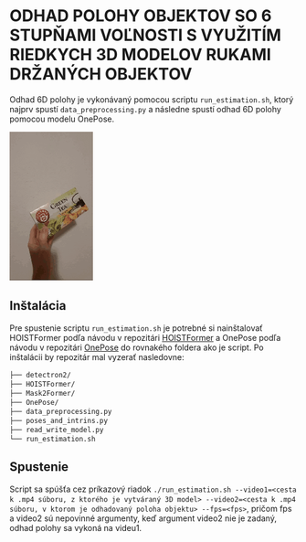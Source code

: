   # ODHAD POLOHY OBJEKTOV SO 6 STUPŇAMI VOĽNOSTI S VYUŽITÍM RIEDKYCH 3D MODELOV RUKAMI DRŽANÝCH OBJEKTOV

  Odhad 6D polohy je vykonávaný pomocou scriptu `run_estimation.sh`, ktorý najprv spustí `data_preprocessing.py` a následne spustí odhad 6D polohy pomocou modelu OnePose. 

  ![demo_video](assets/6d_video.gif)

  ## Inštalácia

  Pre spustenie scriptu `run_estimation.sh` je potrebné si nainštalovať HOISTFormer podľa návodu v repozitári [HOISTFormer](https://github.com/xEvickA/HOISTFormer) a OnePose podľa návodu v repozitári [OnePose](https://github.com/xEvickA/OnePose) do rovnakého foldera ako je script. 
  Po inštalácii by repozitár mal vyzerať nasledovne:
  ```
├── detectron2/
├── HOISTFormer/
├── Mask2Former/
├── OnePose/
├── data_preprocessing.py
├── poses_and_intrins.py
├── read_write_model.py
└── run_estimation.sh
   ```      
   
  ## Spustenie

  Script sa spúšťa cez príkazový riadok `./run_estimation.sh --video1=<cesta k .mp4 súboru, z ktorého je vytváraný 3D model> --video2=<cesta k .mp4 súboru, v ktorom je odhadovaný poloha objektu> --fps=<fps>`, pričom fps a video2 sú nepovinné argumenty, keď argument video2 nie je zadaný, odhad polohy sa vykoná na videu1. 
  

